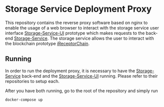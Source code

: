 # Storage Service Deployment Proxy

This repository contains the reverse proxy software based on nginx to enable the usage of a web browser to interact with the storage service user interface [Storage-Service-UI](https://github.com/ireceptorplus-inesctec/storage-service-ui) prototype which makes requests to the back-end [Storage-Service](https://github.com/ireceptorplus-inesctec/storage-service). The storage service allows the user to interact with the blockchain prototype [iReceptorChain](https://github.com/ireceptorplus-inesctec/ireceptorchain).

## Running

In order to run the deployment proxy, it is necessary to have the [Storage-Service](https://github.com/ireceptorplus-inesctec/storage-service) back-end and the [Storage-Service-UI](https://github.com/ireceptorplus-inesctec/storage-service-ui) running. Please refer to their repositories to setup each.

After you have both running, go to the root of the repository and simply run
```bash
docker-compose up
```